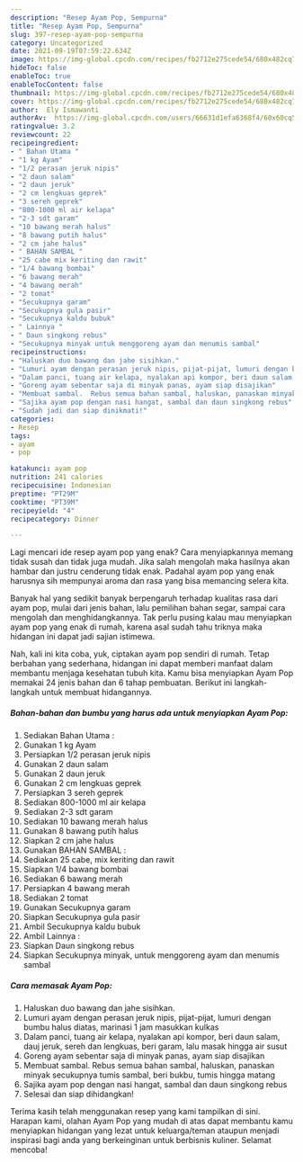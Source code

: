 ```yaml
---
description: "Resep Ayam Pop, Sempurna"
title: "Resep Ayam Pop, Sempurna"
slug: 397-resep-ayam-pop-sempurna
category: Uncategorized
date: 2021-09-19T07:59:22.634Z
image: https://img-global.cpcdn.com/recipes/fb2712e275cede54/680x482cq70/ayam-pop-foto-resep-utama.jpg
hideToc: false
enableToc: true
enableTocContent: false
thumbnail: https://img-global.cpcdn.com/recipes/fb2712e275cede54/680x482cq70/ayam-pop-foto-resep-utama.jpg
cover: https://img-global.cpcdn.com/recipes/fb2712e275cede54/680x482cq70/ayam-pop-foto-resep-utama.jpg
author:  Ely Ismawanti
authorAv:  https://img-global.cpcdn.com/users/66631d1efa6368f4/60x60cq50/avatar.jpg
ratingvalue: 3.2
reviewcount: 22
recipeingredient:
- " Bahan Utama "
- "1 kg Ayam"
- "1/2 perasan jeruk nipis"
- "2 daun salam"
- "2 daun jeruk"
- "2 cm lengkuas geprek"
- "3 sereh geprek"
- "800-1000 ml air kelapa"
- "2-3 sdt garam"
- "10 bawang merah halus"
- "8 bawang putih halus"
- "2 cm jahe halus"
- " BAHAN SAMBAL "
- "25 cabe mix keriting dan rawit"
- "1/4 bawang bombai"
- "6 bawang merah"
- "4 bawang merah"
- "2 tomat"
- "Secukupnya garam"
- "Secukupnya gula pasir"
- "Secukupnya kaldu bubuk"
- " Lainnya "
- " Daun singkong rebus"
- "Secukupnya minyak untuk menggoreng ayam dan menumis sambal"
recipeinstructions:
- "Haluskan duo bawang dan jahe sisihkan."
- "Lumuri ayam dengan perasan jeruk nipis, pijat-pijat, lumuri dengan bumbu halus diatas, marinasi 1 jam masukkan kulkas"
- "Dalam panci, tuang air kelapa, nyalakan api kompor, beri daun salam, dauj jeruk, sereh dan lengkuas, beri garam, lalu masak hingga air susut"
- "Goreng ayam sebentar saja di minyak panas, ayam siap disajikan"
- "Membuat sambal.  Rebus semua bahan sambal, haluskan, panaskan minyak secukupnya tumis sambal, beri bukbu, tumis hingga matang"
- "Sajika ayam pop dengan nasi hangat, sambal dan daun singkong rebus"
- "Sudah jadi dan siap dinikmati!"
categories:
- Resep
tags:
- ayam
- pop

katakunci: ayam pop 
nutrition: 241 calories
recipecuisine: Indonesian
preptime: "PT29M"
cooktime: "PT39M"
recipeyield: "4"
recipecategory: Dinner

---
```



Lagi mencari ide resep ayam pop yang enak? Cara menyiapkannya memang tidak susah dan tidak juga mudah. Jika salah mengolah maka hasilnya akan hambar dan justru cenderung tidak enak. Padahal ayam pop yang enak harusnya sih mempunyai aroma dan rasa yang bisa memancing selera kita.


Banyak hal yang sedikit banyak berpengaruh terhadap kualitas rasa dari ayam pop, mulai dari jenis bahan, lalu pemilihan bahan segar, sampai cara mengolah dan menghidangkannya. Tak perlu pusing kalau mau menyiapkan ayam pop yang enak di rumah, karena asal sudah tahu triknya maka hidangan ini dapat jadi sajian istimewa.




Nah, kali ini kita coba, yuk, ciptakan ayam pop sendiri di rumah. Tetap berbahan yang sederhana, hidangan ini dapat memberi manfaat dalam membantu menjaga kesehatan tubuh kita. Kamu bisa menyiapkan Ayam Pop memakai 24 jenis bahan dan 6 tahap pembuatan. Berikut ini langkah-langkah untuk membuat hidangannya.

<!--inarticleads1-->

##### Bahan-bahan dan bumbu yang harus ada untuk menyiapkan Ayam Pop:

1. Sediakan  Bahan Utama :
1. Gunakan 1 kg Ayam
1. Persiapkan 1/2 perasan jeruk nipis
1. Gunakan 2 daun salam
1. Gunakan 2 daun jeruk
1. Gunakan 2 cm lengkuas geprek
1. Persiapkan 3 sereh geprek
1. Sediakan 800-1000 ml air kelapa
1. Sediakan 2-3 sdt garam
1. Sediakan 10 bawang merah halus
1. Gunakan 8 bawang putih halus
1. Siapkan 2 cm jahe halus
1. Gunakan  BAHAN SAMBAL :
1. Sediakan 25 cabe, mix keriting dan rawit
1. Siapkan 1/4 bawang bombai
1. Sediakan 6 bawang merah
1. Persiapkan 4 bawang merah
1. Sediakan 2 tomat
1. Gunakan Secukupnya garam
1. Siapkan Secukupnya gula pasir
1. Ambil Secukupnya kaldu bubuk
1. Ambil  Lainnya :
1. Siapkan  Daun singkong rebus
1. Siapkan Secukupnya minyak, untuk menggoreng ayam dan menumis sambal




<!--inarticleads2-->

##### Cara memasak Ayam Pop:

1. Haluskan duo bawang dan jahe sisihkan.
1. Lumuri ayam dengan perasan jeruk nipis, pijat-pijat, lumuri dengan bumbu halus diatas, marinasi 1 jam masukkan kulkas
1. Dalam panci, tuang air kelapa, nyalakan api kompor, beri daun salam, dauj jeruk, sereh dan lengkuas, beri garam, lalu masak hingga air susut
1. Goreng ayam sebentar saja di minyak panas, ayam siap disajikan
1. Membuat sambal.  Rebus semua bahan sambal, haluskan, panaskan minyak secukupnya tumis sambal, beri bukbu, tumis hingga matang
1. Sajika ayam pop dengan nasi hangat, sambal dan daun singkong rebus
1. Selesai dan siap dihidangkan!



Terima kasih telah menggunakan resep yang kami tampilkan di sini. Harapan kami, olahan Ayam Pop yang mudah di atas dapat membantu kamu menyiapkan hidangan yang lezat untuk keluarga/teman ataupun menjadi inspirasi bagi anda yang berkeinginan untuk berbisnis kuliner. Selamat mencoba!
